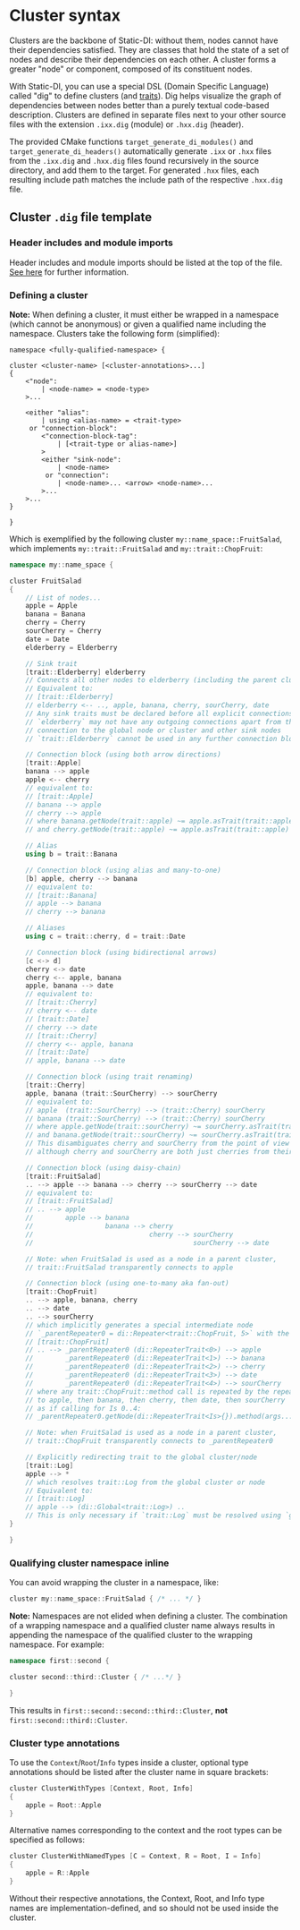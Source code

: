 # Cluster syntax

Clusters are the backbone of Static-DI: without them, nodes cannot have their dependencies satisfied. They are classes that hold the state of a set of nodes and describe their dependencies on each other. A cluster forms a greater "node" or component, composed of its constituent nodes.

With Static-DI, you can use a special DSL (Domain Specific Language) called "dig" to define clusters (and [traits](trait-syntax.md)). Dig helps visualize the graph of dependencies between nodes better than a purely textual code-based description. Clusters are defined in separate files next to your other source files with the extension `.ixx.dig` (module) or `.hxx.dig` (header).

The provided CMake functions `target_generate_di_modules()` and `target_generate_di_headers()` automatically generate `.ixx` or `.hxx` files from the `.ixx.dig` and `.hxx.dig` files found recursively in the source directory, and add them to the target. For generated `.hxx` files, each resulting include path matches the include path of the respective `.hxx.dig` file.

## Cluster `.dig` file template

### Header includes and module imports

Header includes and module imports should be listed at the top of the file. [See here](dig-files.md) for further information.

### Defining a cluster

**Note:** When defining a cluster, it must either be wrapped in a namespace (which cannot be anonymous) or given a qualified name including the namespace. Clusters take the following form (simplified):

```
namespace <fully-qualified-namespace> {

cluster <cluster-name> [<cluster-annotations>...]
{
    <"node":
        | <node-name> = <node-type>
    >...

    <either "alias":
        | using <alias-name> = <trait-type>
     or "connection-block":
        <"connection-block-tag":
            | [<trait-type or alias-name>]
        >
        <either "sink-node":
            | <node-name>
         or "connection":
            | <node-name>... <arrow> <node-name>...
        >...
    >...
}

}
```

Which is exemplified by the following cluster `my::name_space::FruitSalad`, which implements `my::trait::FruitSalad` and `my::trait::ChopFruit`:
```cpp
namespace my::name_space {

cluster FruitSalad
{
    // List of nodes...
    apple = Apple
    banana = Banana
    cherry = Cherry
    sourCherry = Cherry
    date = Date
    elderberry = Elderberry

    // Sink trait
    [trait::Elderberry] elderberry
    // Connects all other nodes to elderberry (including the parent cluster)
    // Equivalent to:
    // [trait::Elderberry]
    // elderberry <-- .., apple, banana, cherry, sourCherry, date
    // Any sink traits must be declared before all explicit connections
    // `elderberry` may not have any outgoing connections apart from the implicit
    // connection to the global node or cluster and other sink nodes
    // `trait::Elderberry` cannot be used in any further connection blocks

    // Connection block (using both arrow directions)
    [trait::Apple]
    banana --> apple
    apple <-- cherry
    // equivalent to:
    // [trait::Apple]
    // banana --> apple
    // cherry --> apple
    // where banana.getNode(trait::apple) ~= apple.asTrait(trait::apple)
    // and cherry.getNode(trait::apple) ~= apple.asTrait(trait::apple)

    // Alias
    using b = trait::Banana

    // Connection block (using alias and many-to-one)
    [b] apple, cherry --> banana
    // equivalent to:
    // [trait::Banana]
    // apple --> banana
    // cherry --> banana

    // Aliases
    using c = trait::cherry, d = trait::Date

    // Connection block (using bidirectional arrows)
    [c <-> d]
    cherry <-> date
    cherry <-- apple, banana
    apple, banana --> date
    // equivalent to:
    // [trait::Cherry]
    // cherry <-- date
    // [trait::Date]
    // cherry --> date
    // [trait::Cherry]
    // cherry <-- apple, banana
    // [trait::Date]
    // apple, banana --> date

    // Connection block (using trait renaming)
    [trait::Cherry]
    apple, banana (trait::SourCherry) --> sourCherry
    // equivalent to:
    // apple  (trait::SourCherry) --> (trait::Cherry) sourCherry
    // banana (trait::SourCherry) --> (trait::Cherry) sourCherry
    // where apple.getNode(trait::sourCherry) ~= sourCherry.asTrait(trait::cherry)
    // and banana.getNode(trait::sourCherry) ~= sourCherry.asTrait(trait::cherry)
    // This disambiguates cherry and sourCherry from the point of view of apple and banana,
    // although cherry and sourCherry are both just cherries from their own points of view

    // Connection block (using daisy-chain)
    [trait::FruitSalad]
    .. --> apple --> banana --> cherry --> sourCherry --> date
    // equivalent to:
    // [trait::FruitSalad]
    // .. --> apple
    //        apple --> banana
    //                  banana --> cherry
    //                             cherry --> sourCherry
    //                                        sourCherry --> date

    // Note: when FruitSalad is used as a node in a parent cluster,
    // trait::FruitSalad transparently connects to apple

    // Connection block (using one-to-many aka fan-out)
    [trait::ChopFruit]
    .. --> apple, banana, cherry
    .. --> date
    .. --> sourCherry
    // which implicitly generates a special intermediate node
    // `_parentRepeater0 = di::Repeater<trait::ChopFruit, 5>` with the connections:
    // [trait::ChopFruit]
    // .. --> _parentRepeater0 (di::RepeaterTrait<0>) --> apple
    //        _parentRepeater0 (di::RepeaterTrait<1>) --> banana
    //        _parentRepeater0 (di::RepeaterTrait<2>) --> cherry
    //        _parentRepeater0 (di::RepeaterTrait<3>) --> date
    //        _parentRepeater0 (di::RepeaterTrait<4>) --> sourCherry
    // where any trait::ChopFruit::method call is repeated by the repeater node
    // to apple, then banana, then cherry, then date, then sourCherry
    // as if calling for Is 0..4:
    // _parentRepeater0.getNode(di::RepeaterTrait<Is>{}).method(args...)

    // Note: when FruitSalad is used as a node in a parent cluster,
    // trait::ChopFruit transparently connects to _parentRepeater0

    // Explicitly redirecting trait to the global cluster/node
    [trait::Log]
    apple --> *
    // which resolves trait::Log from the global cluster or node
    // Equivalent to:
    // [trait::Log]
    // apple --> (di::Global<trait::Log>) ..
    // This is only necessary if `trait::Log` must be resolved using `getNode` instead of `getGlobal`
}

}
```

### Qualifying cluster namespace inline

You can avoid wrapping the cluster in a namespace, like:
```cpp
cluster my::name_space::FruitSalad { /* ... */ }
```

**Note:** Namespaces are not elided when defining a cluster. The combination of a wrapping namespace and a qualified cluster name always results in appending the namespace of the qualified cluster to the wrapping namespace. For example:
```cpp
namespace first::second {

cluster second::third::Cluster { /* ...*/ }

}
```
This results in `first::second::second::third::Cluster`, **not** `first::second::third::Cluster`.

### Cluster type annotations

To use the `Context`/`Root`/`Info` types inside a cluster, optional type annotations should be listed after the cluster name in square brackets:
```cpp
cluster ClusterWithTypes [Context, Root, Info]
{
    apple = Root::Apple
}
```
Alternative names corresponding to the context and the root types can be specified as follows:
```cpp
cluster ClusterWithNamedTypes [C = Context, R = Root, I = Info]
{
    apple = R::Apple
}
```
Without their respective annotations, the Context, Root, and Info type names are implementation-defined, and so should not be used inside the cluster.
